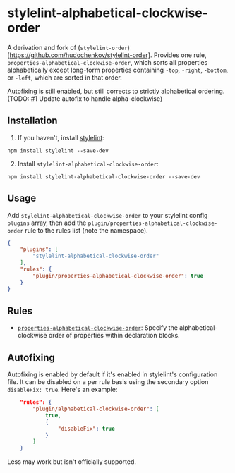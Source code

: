 # stylelint-alphabetical-clockwise-order

A derivation and fork of (`stylelint-order`)[https://github.com/hudochenkov/stylelint-order]. Provides one rule, `properties-alphabetical-clockwise-order`, which sorts all properties alphabetically except long-form properties containing `-top`, `-right`, `-bottom`, or `-left`, which are sorted in that order.

Autofixing is still enabled, but still corrects to strictly alphabetical ordering. (TODO: #1 Update autofix to handle alpha-clockwise)

## Installation

1. If you haven't, install [stylelint]:

```
npm install stylelint --save-dev
```

2.  Install `stylelint-alphabetical-clockwise-order`:

```
npm install stylelint-alphabetical-clockwise-order --save-dev
```

## Usage

Add `stylelint-alphabetical-clockwise-order` to your stylelint config `plugins` array, then add the `plugin/properties-alphabetical-clockwise-order` rule to the rules list (note the namespace).

```json
{
	"plugins": [
		"stylelint-alphabetical-clockwise-order"
	],
	"rules": {
		"plugin/properties-alphabetical-clockwise-order": true
	}
}
```

## Rules

* [`properties-alphabetical-clockwise-order`](./rules/properties-alphabetical-clockwise-order/README.md): Specify the alphabetical-clockwise order of properties within declaration blocks.

## Autofixing

Autofixing is enabled by default if it's enabled in stylelint's configuration file. It can be disabled on a per rule basis using the secondary option `disableFix: true`. Here's an example:

```json
	"rules": {
		"plugin/alphabetical-clockwise-order": [
			true,
			{
				"disableFix": true
			}
		]
	}
```

Less may work but isn't officially supported.

[npm]: https://www.npmjs.com/package/stylelint-alphabetical-clockwise-order
[stylelint]: https://stylelint.io/
[postcss-sorting]: https://github.com/hudochenkov/postcss-sorting

